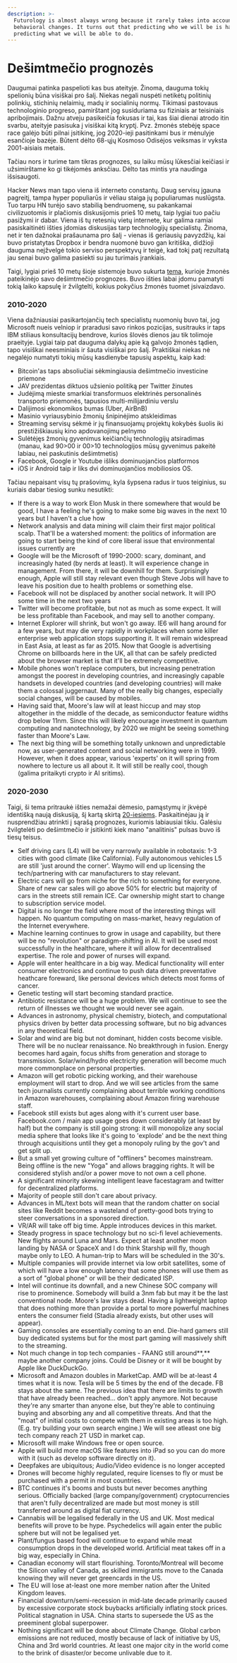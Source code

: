 ```yaml
---
description: >-
  Futurology is almost always wrong because it rarely takes into account
  behavioral changes. It turns out that predicting who we will be is harder than
  predicting what we will be able to do.
---
```


# Dešimtmečio prognozės

Daugumai patinka paspelioti kas bus ateityje. Žinoma, dauguma tokių spelionių būna visiškai pro šalį. Niekas negali nuspėti netikėtų politinių polinkių, stichinių nelaimių, madų ir socialinių normų. Tikimasi pastovaus technologinio progreso, pamirštant jog susiduriama su fiziniais ar teisiniais apribojimais. Dažnu atveju pasikeičia fokusas ir tai, kas šiai dienai atrodo itin svarbu, ateityje pasisuka į visiškai kitą kryptį. Pvz. žmonės stebėję space race galėjo būti pilnai įsitikinę, jog 2020-ieji pasitinkami bus ir mėnulyje esančioje bazėje. Būtent dėlto 68-ųjų Kosmoso Odisėjos veiksmas ir vyksta 2001-aisiais metais.

Tačiau nors ir turime tam tikras prognozes, su laiku mūsų lūkesčiai keičiasi ir užsimirštame ko gi tikėjomės anksčiau. Dėlto tas mintis yra naudinga išsisaugoti.

Hacker News man tapo viena iš interneto constantų. Daug servisų įgauna pagreitį, tampa hyper populiarūs ir vėliau staiga jų populiarumas nuslūgsta. Tuo tarpu HN turėjo savo stabilią bendruomenę, su pakankamai civilizuotomis ir plačiomis diskusijomis prieš 10 metų, taip lygiai tuo pačiu pasižymi ir dabar. Viena iš tų retesnių vietų internete, kur galima ramiai pasiskaitinėti išties įdomias diskusijas tarp technologijų specialistų. Žinoma, net ir ten dažnokai prašaunama pro šalį - vienas iš geriausių pavyzdžių, kai buvo pristatytas Dropbox ir bendra nuomonė buvo gan kritiška, didžioji dauguma neįžvelgė tokio serviso perspektyvų ir teigė, kad tokį patį rezultatą jau senai buvo galima pasiekti su jau turimais įrankiais.

Taigi, lygiai prieš 10 metų šioje sistemoje buvo sukurta [tema](https://news.ycombinator.com/item?id=1025681), kurioje žmonės pateikinėjo savo dešimtmečio prognozes. Buvo išties labai įdomu pamatyti tokią laiko kapsulę ir žvilgtelti, kokius pokyčius žmonės tuomet įsivaizdavo.

### 2010-2020

Viena dažniausiai pasikartojančių tech specialistų nuomonių buvo tai, jog Microsoft nueis velniop ir praradusi savo rinkos pozicijas, susitrauks ir taps IBM stiliaus konsultacijų bendrove, kurios šlovės dienos jau tik tolimoje praeityje. Lygiai taip pat dauguma dalykų apie ką galvojo žmonės tądien, tapo visiškai neesminiais ir šauta visiškai pro šalį.  Praktiškai niekas nė negalėjo numatyti tokių mūsų kasdienybe tapusių aspektų, kaip kad:

* Bitcoin'as taps absoliučiai sėkmingiausia dešimtmečio investicine priemone
* JAV prezidentas diktuos užsienio politiką per Twitter žinutes
* Judėjimą mieste smarkiai transformuos elektrinės personalinės transporto priemonės, tapusios multi-milijardiniu verslu
* Dalijimosi ekonomikos bumas \(Uber, AirBnB\)
* Masinio vyriausybinio žmonių šnipinėjimo atskleidimas
* Streaming servisų sėkmė ir jų finansuojamų projektų kokybės šuolis iki prestižiškiausių kino apdovanojimų pelnymo
* Sulėtėjęs žmonių gyvenimus keičiančių technologijų atsiradimas \(manau, kad 90&gt;00 ir 00&gt;10 technologijos mūsų gyvenimus pakeitė labiau, nei paskutinis dešimtmetis\)
* Facebook, Google ir Youtube išliks dominuojančios platformos
* iOS ir Android taip ir liks dvi dominuojančios mobiliosios OS.

Tačiau nepaisant visų tų prašovimų, kyla šypsena radus ir tuos teiginius, su kuriais dabar tiesiog sunku nesutikti:

* If there is a way to work Elon Musk in there somewhere that would be good, I have a feeling he's going to make some big waves in the next 10 years but I haven't a clue how
* Network analysis and data mining will claim their first major political scalp. That'll be a watershed moment: the politics of information are going to start being the kind of core liberal issue that environmental issues currently are
* Google will be the Microsoft of 1990-2000: scary, dominant, and increasingly hated \(by nerds at least\). It will experience change in management. From there, it will be downhill for them. Surprisingly enough, Apple will still stay relevant even though Steve Jobs will have to leave his position due to health problems or something else.
* Facebook will not be displaced by another social network. It will IPO some time in the next two years
* Twitter will become profitable, but not as much as some expect. It will be less profitable than Facebook, and may sell to another company.
* Internet Explorer will shrink, but won't go away. IE6 will hang around for a few years, but may die very rapidly in workplaces when some killer enterprise web application stops supporting it. It will remain widespread in East Asia, at least as far as 2015. Now that Google is advertising Chrome on billboards here in the UK, all that can be safely predicted about the browser market is that it'll be extremely competitive.
* Mobile phones won't replace computers, but increasing penetration amongst the poorest in developing countries, and increasingly capable handsets in developed countries \(and developing countries\) will make them a colossal juggernaut. Many of the really big changes, especially social changes, will be caused by mobiles.
* Having said that, Moore's law will at least hiccup and may stop altogether in the middle of the decade, as semiconductor feature widths drop below 11nm. Since this will likely encourage investment in quantum computing and nanotechnology, by 2020 we might be seeing something faster than Moore's Law.
* The next big thing will be something totally unknown and unpredictable now, as user-generated content and social networking were in 1999. However, when it does appear, various 'experts' on it will spring from nowhere to lecture us all about it. It will still be really cool, though \(galima pritaikyti crypto ir AI sritims\).

### 2020-2030

Taigi, ši tema pritraukė išties nemažai dėmesio, pamąstymų ir įkvėpė identišką naują diskusiją, šį kartą skirtą [20-iesiems](https://news.ycombinator.com/item?id=21941278). Paskaitinėjau ją ir nusprendžiau atrinkti į sąrašą prognozes, kuriomis labiausiai tikiu. Galėsiu žvilgtelėti po dešimtmečio ir įsitikinti kiek mano "analitinis" pulsas buvo iš tiesų teisus.

* Self driving cars \(L4\) will be very narrowly available in robotaxis: 1-3 cities with good climate \(like California\). Fully autonomous vehicles L5 are still 'just around the corner'. Waymo will end up licensing the tech/partnering with car manufacturers to stay relevant.
* Electric cars will go from niche for the rich to something for everyone. Share of new car sales will go above 50% for electric but majority of cars in the streets still remain ICE. Car ownership might start to change to subscription service model.
* Digital is no longer the field where most of the interesting things will happen. No quantum computing on mass-market, heavy regulation of the Internet everywhere.
* Machine learning continues to grow in usage and capability, but there will be no "revolution" or paradigm-shifting in AI. It will be used most successfully in the healthcare, where it will allow for decentralised expertise. The role and power of nurses will expand.
* Apple will enter healthcare in a big way. Medical functionality will enter consumer electronics and continue to push data driven preventative heathcare foreward, like personal devices which detects most forms of cancer.
* Genetic testing will start becoming standard practice.
* Antibiotic resistance will be a huge problem. We will continue to see the return of illnesses we thought we would never see again.
* Advances in astronomy, physical chemistry, biotech, and computational physics driven by better data processing software, but no big advances in any theoretical field.
* Solar and wind are big but not dominant, hidden costs become visible. There will be no nuclear renaissance. No breakthrough in fusion. Energy becomes hard again, focus shifts from generation and storage to transmission. Solar/wind/hydro electricity generation will become much more commonplace on personal properties.
* Amazon will get robotic picking working, and their warehouse employment will start to drop. And we will see articles from the same tech journalists currently complaining about terrible working conditions in Amazon warehouses, complaining about Amazon firing warehouse staff.
* Facebook still exists but ages along with it's current user base. Facebook.com / main app usage goes down considerably \(at least by half\) but the company is still going strong: it will monopolize any social media sphere that looks like it's going to 'explode' and be the next thing through acquisitions until they get a monopoly ruling by the gov't and get split up. 
* But a small yet growing culture of "offliners" becomes mainstream. Being offline is the new "Yoga" and allows bragging rights. It will be considered stylish and/or a power move to not own a cell phone.
* A significant minority skewing intelligent leave facestagram and twitter for decentralized platforms.
* Majority of people still don't care about privacy.
* Advances in ML/text bots will mean that the random chatter on social sites like Reddit becomes a wasteland of pretty-good bots trying to steer conversations in a sponsored direction.
* VR/AR will take off big time. Apple introduces devices in this market.
* Steady progress in space technology but no sci-fi level achievements. New flights around Luna and Mars. Expect at least another moon landing by NASA or SpaceX and I do think Starship will fly, though maybe only to LEO. A human-trip to Mars will be scheduled in the 30's.
* Multiple companies will provide internet via low orbit satellites, some of which will have a low enough latency that some phones will use them as a sort of "global phone" or will be their dedicated ISP.
* Intel will continue its downfall, and a new Chinese SOC company will rise to prominence. Somebody will build a 3nm fab but may it be the last conventional node. Moore's law stays dead. Having a lightweight laptop that does nothing more than provide a portal to more powerful machines enters the consumer field \(Stadia already exists, but other uses will appear\).
* Gaming consoles are essentially coming to an end. Die-hard gamers still buy dedicated systems but for the most part gaming will massively shift to the streaming.
* Not much change in top tech companies - FAANG still around**,** maybe another company joins. Could be Disney or it will be bought by Apple like DuckDuckGo. 
* Microsoft and Amazon doubles in MarketCap. AMD will be at-least 4 times what it is now. Tesla will be 5 times by the end of the decade. FB stays about the same. The previous idea that there are limits to growth that have already been reached... don't apply anymore. Not because they're any smarter than anyone else, but they're able to continuing buying and absorbing any and all competitive threats. And that the "moat" of initial costs to compete with them in existing areas is too high. \(E.g. try building your own search engine.\) We will see atleast one big tech company reach 2T USD in market cap.
* Microsoft will make Windows free or open source.
* Apple will build more macOS like features into iPad so you can do more with it \(such as develop software directly on it\).
* Deepfakes are ubiquitous; Audio/Video evidence is no longer accepted
* Drones will become highly regulated, require licenses to fly or must be purchased with a permit in most countries.
* BTC continues it's booms and busts but never becomes anything serious. Officially backed \(large company/government\) cryptocurrencies that aren't fully decentralized are made but most money is still transferred around as digital fiat currency.
* Cannabis will be legalised federally in the US and UK. Most medical benefits will prove to be hype. Psychedelics will again enter the public sphere but will not be legalised yet.
* Plant/fungus based food will continue to expand while meat consumption drops in the developed world. Artificial meat takes off in a big way, especially in China.
* Canadian economy will start flourishing. Toronto/Montreal will become the Silicon valley of Canada, as skilled immigrants move to the Canada knowing they will never get greencards in the US.
* The EU will lose at-least one more member nation after the United Kingdom leaves.
* Financial downturn/semi-recession in mid-late decade primarily caused by excessive corporate stock buybacks artificially inflating stock prices. Political stagnation in USA. China starts to supersede the US as the preeminent global superpower.
* Nothing significant will be done about Climate Change. Global carbon emissions are not reduced, mostly because of lack of initiative by US, China and 3rd world countries. At least one major city in the world come to the brink of disaster/or become unlivable due to it.

